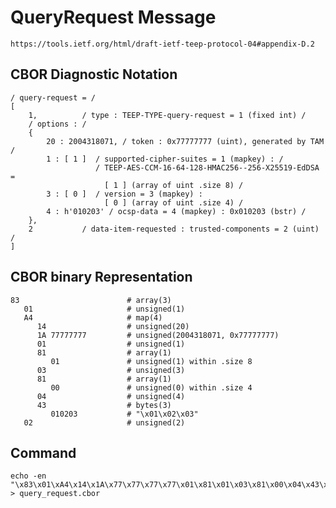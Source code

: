 <!--
 Copyright (c) 2020 SECOM CO., LTD. All Rights reserved.

 SPDX-License-Identifier: BSD-2-Clause
-->

# QueryRequest Message
    https://tools.ietf.org/html/draft-ietf-teep-protocol-04#appendix-D.2

## CBOR Diagnostic Notation
    / query-request = /
    [
        1,          / type : TEEP-TYPE-query-request = 1 (fixed int) /
        / options : /
        {
            20 : 2004318071, / token : 0x77777777 (uint), generated by TAM /
            1 : [ 1 ]  / supported-cipher-suites = 1 (mapkey) : /
                       / TEEP-AES-CCM-16-64-128-HMAC256--256-X25519-EdDSA =
                         [ 1 ] (array of uint .size 8) /
            3 : [ 0 ]  / version = 3 (mapkey) :
                         [ 0 ] (array of uint .size 4) /
            4 : h'010203' / ocsp-data = 4 (mapkey) : 0x010203 (bstr) /
        },
        2           / data-item-requested : trusted-components = 2 (uint) /
    ]


## CBOR binary Representation
    83                        # array(3)
       01                     # unsigned(1)
       A4                     # map(4)
          14                  # unsigned(20)
          1A 77777777         # unsigned(2004318071, 0x77777777)
          01                  # unsigned(1)
          81                  # array(1)
             01               # unsigned(1) within .size 8
          03                  # unsigned(3)
          81                  # array(1)
             00               # unsigned(0) within .size 4
          04                  # unsigned(4)
          43                  # bytes(3)
             010203           # "\x01\x02\x03"
       02                     # unsigned(2)


## Command
    echo -en "\x83\x01\xA4\x14\x1A\x77\x77\x77\x77\x01\x81\x01\x03\x81\x00\x04\x43\x01\x02\x03\x02" > query_request.cbor
